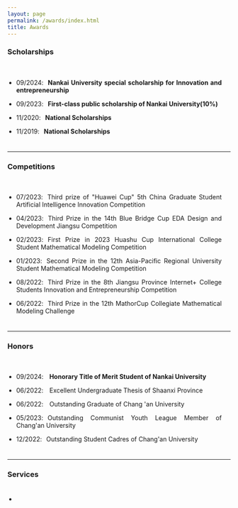 ```yaml
---
layout: page
permalink: /awards/index.html
title: Awards
---
```


### Scholarships

<style>
p {
  text-align: justify;
}
p.margin{

    margin-bottom: 3px;
}

span.thick {
  font-weight: bold;
}
ul {
  padding: 20px;
}
</style>

<ul>
<li><div><p class="margin">09/2024<h style="letter-spacing:10px">:</h><span class="thick">Nankai University special scholarship for Innovation and entrepreneurship</span></p></div></li>  
<li><div><p class="margin">09/2023<h style="letter-spacing:10px">:</h><span class="thick">First-class public scholarship of Nankai University(10%)</span></p></div></li>
<li><div><p class="margin">11/2020<h style="letter-spacing:10px">:</h><span class="thick">National Scholarships</span></p></div></li>
<li><div><p class="margin">11/2019<h style="letter-spacing:10px">:</h><span class="thick">National Scholarships</span></p></div></li>
</ul>



------

### Competitions

<style>
p {
  text-align: justify;
}
p.margin{

    margin-bottom: 3px;
}

span.thick {
  font-weight: bold;
}
ul {
  padding: 20px;
}
</style>

<body>

<ul>
  <li><div>
  <p class="margin">07/2023<h style="letter-spacing:10px">:</h>Third prize of "Huawei Cup" 5th China Graduate Student Artificial Intelligence Innovation Competition </p></div></li>
  <li><div>
  <p class="margin">04/2023<h style="letter-spacing:10px">:</h>Third Prize in the 14th Blue Bridge Cup EDA Design and Development Jiangsu Competition</p></div></li>
  <li><div>
  <p class="margin">02/2023<h style="letter-spacing:10px">:</h>First Prize in 2023 Huashu Cup International College Student Mathematical Modeling Competition</p></div></li>
  <li><div>
  <p class="margin">01/2023<h style="letter-spacing:10px">:</h>Second Prize in the 12th Asia-Pacific Regional University Student Mathematical Modeling Competition</p></div></li>
  <li><div>
  <p class="margin">08/2022<h style="letter-spacing:10px">:</h>Third Prize in the 8th Jiangsu Province Internet+ College Students Innovation and Entrepreneurship Competition</p></div></li>
  <li><div>
  <p class="margin">06/2022<h style="letter-spacing:10px">:</h>Third Prize in the 12th MathorCup Collegiate Mathematical Modeling Challenge </p></div></li>

</ul>

</body>

------

### Honors

<style>
p {
  text-align: justify;
}
p.margin{

    margin-bottom: 3px;
}
span.thick {
  font-weight: bold;
}
ul {
  padding: 20px;
}
</style>

<body>

<ul>
<li><div><p class="margin">09/2024<h style="letter-spacing:10px">:</h><span class="thick"> Honorary Title of Merit Student of Nankai University </span></p></div></li>
<li><div><p class="margin">06/2022<h style="letter-spacing:10px">:</h> Excellent Undergraduate Thesis of Shaanxi Province </p></div></li>
<li><div><p class="margin">06/2022<h style="letter-spacing:10px">:</h> Outstanding Graduate of Chang 'an University </p></div></li>
  <li><div>
  <p class="margin">05/2023<h style="letter-spacing:10px">:</h>Outstanding Communist Youth League Member of Chang'an University</p></div></li>
  <li><div>
  <p class="margin">12/2022<h style="letter-spacing:10px">:</h>Outstanding Student Cadres of Chang'an University</p></div></li>


</ul>



</body>

------

### Services

- 
